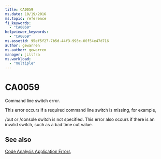 ```yaml
---
title: CA0059
ms.date: 10/19/2016
ms.topic: reference
f1_keywords:
  - "CA0059"
helpviewer_keywords:
  - "CA0059"
ms.assetid: 95ef5f27-7b5d-44f3-993c-06f54e47d716
author: gewarren
ms.author: gewarren
manager: jillfra
ms.workload:
  - "multiple"
---
```

# CA0059
Command line switch error.

This error occurs if a required command line switch is missing, for example,

/out or /console switch is not specified. This error also occurs if there is an invalid switch, such as a bad time out value.

## See also
[Code Analysis Application Errors](../code-quality/code-analysis-application-errors.md)
